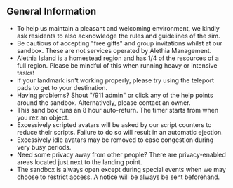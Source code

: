 ## General Information

* To help us maintain a pleasant and welcoming environment, we kindly ask residents to also acknowledge the rules and guidelines of the sim.
* Be cautious of accepting "free gifts" and group invitations whilst at our sandbox. These are not services operated by Alethia Management.
* Alethia Island is a homestead region and has 1/4 of the resources of a full region. Please be mindful of this when running heavy or intensive tasks!
* If your landmark isn't working properly, please try using the teleport pads to get to your destination.
* Having problems? Shout "/911 admin" or click any of the help points around the sandbox. Alternatively, please contact an owner.
* This sand box runs an 8 hour auto-return. The timer starts from when you rez an object.
* Excessively scripted avatars will be asked by our script counters to reduce their scripts. Failure to do so will result in an automatic ejection.
* Excessively idle avatars may be removed to ease congestion during very busy periods.
* Need some privacy away from other people? There are privacy-enabled areas located just next to the landing point.
* The sandbox is always open except during special events when we may choose to restrict access. A notice will be always be sent beforehand.
